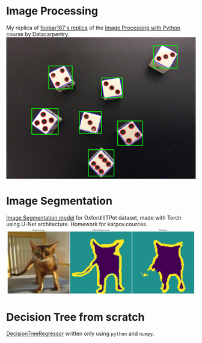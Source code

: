 # Image Processing

My replica of [foobar167's replica](https://colab.research.google.com/drive/1M6j5FyqwQtAe85RtbOXkqjQldY8eoT7a)
of the [Image Processing with Python](https://datacarpentry.org/image-processing/) course by Datacarpentry.
![Dice](data/image_processing/dice_boxes.jpg)
<!--![Leaf size](data/image_processing/leaf_size.jpg)-->

# Image Segmentation
[Image Segmentation model](https://www.kaggle.com/code/mmeshok/oxfordiiitpet) for OxfordIIITPet dataset,
made with Torch using U-Net architecture. Homework for karpov.cources.
![kaggle](data/OxfordIIItPet.png)

# Decision Tree from scratch
[DecisionTreeRegressor](https://github.com/mmeshok/for_resume/tree/main/decision_tree) written only using `python` and `numpy`.
